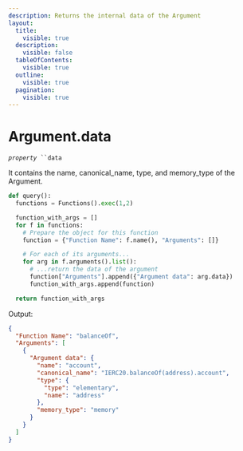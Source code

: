 ```yaml
---
description: Returns the internal data of the Argument
layout:
  title:
    visible: true
  description:
    visible: false
  tableOfContents:
    visible: true
  outline:
    visible: true
  pagination:
    visible: true
---
```


# Argument.data

_`property`_` ``data`

It contains the name, canonical\_name, type, and memory\_type of the Argument.

```python
def query():
  functions = Functions().exec(1,2)

  function_with_args = []
  for f in functions:
    # Prepare the object for this function
    function = {"Function Name": f.name(), "Arguments": []}

    # For each of its arguments...
    for arg in f.arguments().list():
      # ...return the data of the argument
      function["Arguments"].append({"Argument data": arg.data})
      function_with_args.append(function)

  return function_with_args
```

Output:

```json
{
  "Function Name": "balanceOf",
  "Arguments": [
    {
      "Argument data": {
        "name": "account",
        "canonical_name": "IERC20.balanceOf(address).account",
        "type": {
          "type": "elementary",
          "name": "address"
        },
        "memory_type": "memory"
      }
    }
  ]
}
```
